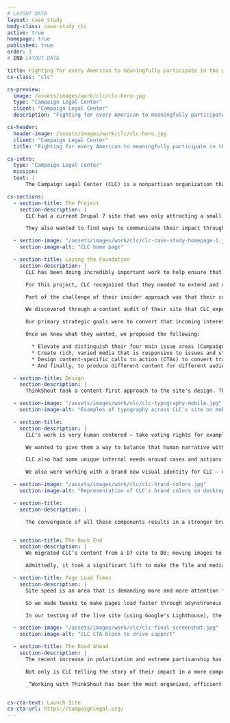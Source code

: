 ```yaml
---
# LAYOUT DATA
layout: case_study
body-class: case-study clc
active: true
homepage: true
published: true
order: 1
# END LAYOUT DATA

title: Fighting for every American to meaningfully participate in the political process.
cs-class: "clc"

cs-preview:
  image: /assets/images/work/clc/clc-hero.jpg
  type: "Campaign Legal Center"
  client: "Campaign Legal Center"
  description: "Fighting for every American to meaningfully participate in the political process."

cs-header:
  header-image: /assets/images/work/clc/clc-hero.jpg
  client: "Campaign Legal Center"
  title: "Fighting for every American to meaningfully participate in the political process."

cs-intro:
  type: "Campaign Legal Center"
  mission:
  text: |
      The Campaign Legal Center (CLC) is a nonpartisan organization that seeks to protect our democracy by fighting for the right of all Americans to participate in our political process. They work to protect voting rights, ensure fair elections, and fight for campaign finance reform. They do this by working with legislators to craft laws, demanding enforcement of election laws and regulations, and by litigating when necessary.

cs-sections:
  - section-title: The Project
    section-description: |
      CLC had a current Drupal 7 site that was only attracting a small audience (lawyers and researchers). They wanted something that would appeal more to the general population, and in doing so knew they’d have to remain competitive among similar organizations in their field (the Brennan Center and the ACLU, for example).

      They also wanted to find ways to communicate their impact through plaintiff stories with a site that focused on the work they do to help people like you and me. And of course another key goal of the project was to grow their supporter list and collect donations to support their important work. Before we could do any of that though, we had to learn more about them through our discovery process to set the foundation for this work.

  - section-image: "/assets/images/work/clc/clc-case-study-homepage-1.jpg"
    section-image-alt: "CLC home page"

  - section-title: Laying the Foundation
    section-description: |
      CLC has been doing incredibly important work to help ensure that every American has the right to meaningfully participate in the democratic process. For insiders, CLC is already a premier organization for making progress in a way that’s bipartisan and effective.

      For this project, CLC recognized that they needed to extend and deepen their influence on how reporters, the public, and lawmakers approach their mission.

      Part of the challenge of their insider approach was that their content was framed in parallel to their organizational structure. They needed to connect that professional strength to the kind of stories that win over readers who come across their content for the first time.

      We discovered through a content audit of their site that CLC experienced dramatic pageview spikes to articles and press releases that had been shared by influencers, but those spikes didn’t translate into engagement, leading to a missed opportunity to cultivate long-term relationships with visitors.

      Our primary strategic goals were to convert that incoming interest into loyalty, and use those relationships to influence lawmakers and shape the narrative around participation in the democratic process.

      Once we knew what they wanted, we proposed the following:

        * Elevate and distinguish their four main issue areas (Campaign Finance, Ethics, Voting Rights, and Redistricting)
        * Create rich, varied media that is responsive to issues and stories of the day
        * Design content-specific calls to action (CTAs) to convert traffic spikes into a larger and more diverse supporter community
        * And finally, to produce different content for different audiences: press releases, breaking news, legal narratives for reporters/influencers; and personal stories and human interest for the general public

  - section-title: Design
    section-description: |
      ThinkShout took a content-first approach to the site's design. There is a lot of dense information to disperse, so right away we knew we needed a flexible, clear typographic system. Additionally, CLC doesn't have a robust photo library (a common issue facing nonprofits), so we couldn't rely on images to carry the site.

  - section-image: "/assets/images/work/clc/clc-typography-mobile.jpg"
    section-image-alt: "Examples of typography across CLC's site on mobile screens"

  - section-title:
    section-description: |
      CLC's work is very human centered — take voting rights for example. Voting is so core to the democratic process. It's an incredibly personal action, and one that strikes an emotional chord with many people no matter what side of the aisle you’re on. The old site was virtually faceless, which just didn't fit with the on-the-ground work CLC does, and makes it difficult for visitors to truly connect with the work.

      We wanted to give them a way to balance that human narrative without sacrificing utilitarian content. The basic content strategy was to balance the facts (such as case details, documents) with expert opinion (op-eds, for instance) and then show impact (the human-centered narrative).

      CLC also had some unique internal needs around cases and actions — they needed a flexible, organized way to showcase all of the legal action they take, even when that action doesn’t relate specifically to a case. So we created the [Cases and Actions](https://campaignlegal.org/cases-actions) content type to be an academic hub to house both case-specific information (ie: [Gill v Whitford](https://campaignlegal.org/cases-actions/gill-v-whitford)) and actions that support their [four work areas.](https://campaignlegal.org/cases-actions/advocating-state-voter-registration-forms-comply-nvra)

      We also were working with a brand new visual identity for CLC — one that highlighted their bipartisanship and emphasized clean typography and bold, angular elements.

  - section-image: "/assets/images/work/clc/clc-brand-colors.jpg"
    section-image-alt: "Representation of CLC's brand colors on desktop and mobile views"

  - section-title:
    section-description: |      

      The convergence of all these components results in a stronger brand for CLC and guides users towards deeper engagement — on the site and civically.


  - section-title: The Back End
    section-description: |
      We migrated CLC’s content from a D7 site to D8; moving images to media entities, placing redirects, url aliases, and entity references. It all sounds rather routine, but one thing the ThinkShout team found in this process is that the D8 Migration is still not ideal.

      Admittedly, it took a significant lift to make the file and media migration work for things like images embedded in WYSIWYG, redirects and url aliases. But because of the true collaboration and partnership between CLC and ThinkShout, we ended up in a great place: We built them a CMS that enables them to easily write stories, it provides flexibility in their content types, and have structured it so the end user can find related content with greater ease.

  - section-title: Page Load Times
    section-description: |
      Site speed is an area that is demanding more and more attention from organizations we work with. M+R dedicated an entire section of their [2018 Benchmarks study](https://mrbenchmarks.com/#!/speed) to site speed, saying that “a one-second delay in page load time can lead to an 11% decrease in traffic, and significantly fewer conversions.” A drop in traffic like that isn’t something to gamble with if you’re a nonprofit seeking supporters and advocates.

      So we made tweaks to make pages load faster through asynchronous loading of some items, using every caching option available to us--including Pantheon’s advanced page cache. We also made sure all images were scaled to a reasonable size. There was of course also basic load testing to make sure CLC can handle a large amount of traffic; which is vital for when they’re mentioned in the news or receive any type of national coverage.

      In our testing of the live site (using Google's Lighthouse), the homepage consistently loads within 0.25 seconds (the measure is [Consistently Interactive](https://developers.google.com/web/tools/lighthouse/audits/consistently-interactive)). We do want to note, this load time varies depending on the strength and speed of your internet connection.

  - section-image: "/assets/images/work/clc/clc-final-screenshot.jpg"
    section-image-alt: "CLC CTA block to drive support"

  - section-title: The Road Ahead
    section-description: |
      The recent increase in polarization and extreme partisanship has made CLC’s work more relevant than ever before. Work that as recently as a few years ago might have remained the specialized focus of researchers and legal minds is now must-read content for people on any side of the aisle. The launch of their beautiful, engaging new site has paid immediate dividends with increased time on site and pages per visit, which is a trend we expect to see increase as their newsworthy stories — on everything from Supreme Court gerrymandering cases to government ethics and campaign finance — reach a broader audience across every channel.

      Not only is CLC telling the story of their impact in a more compelling way, it’s also easier for them to do so with the new systems and tools at their disposal. Now the CLC team can focus on the mission at large, and that’s something to celebrate.

      _“Working with ThinkShout has been the most organized, efficient and thoughtful experience I have ever had with a vendor. We are so excited about our new site! Thank you for your help and support. Looking forward to continuing to work together!” - Sandhya Bathija, Director, Strategic Communications_


cs-cta-text: Launch Site
cs-cta-url: https://campaignlegal.org/
---
```

